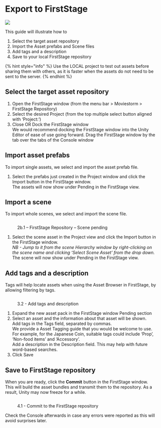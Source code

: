 # Export to FirstStage

![](https://firststage.moviestorm.co.uk/wp-content/uploads/2020/10/FS-asset-import-flowchart-3.png)

This guide will illustrate how to

1. Select the target asset repository
2. Import the Asset prefabs and Scene files
3. Add tags and a description
4. Save to your local FirstStage repository

{% hint style="info" %}
Use the LOCAL project to test out assets before sharing them with others, as it is faster when the assets do not need to be sent to the server.
{% endhint %}

## Select the target asset repository

1. Open the FirstStage window (from the menu bar > Moviestorm > FirstStage Repository)
2. Select the desired Project (from the top multiple select button aligned with ‘Project:’)
3. Close OR Dock the FirstStage window\
   We would recommend docking the FirstStage window into the Unity Editor of ease of use going forward. Drag the FirstStage window by the tab over the tabs of the Console window

## Import asset prefabs

To import single assets, we select and import the asset prefab file.

1. Select the prefabs just created in the Project window and click the Import button in the FirstStage window.\
   The assets will now show under Pending in the FirstStage view.

## Import a scene

To import whole scenes, we select and import the scene file.

<figure><img src="https://firststage.moviestorm.co.uk/wp-content/uploads/2020/10/Unity-Editor-Restaurant-Import-the-scene-to-LOCAL.jpg" alt=""><figcaption><p>2b.1 – FirstStage Repository – Scene pending</p></figcaption></figure>

1. Select the scene asset in the Project view and click the Import button in the FirstStage window.\
   _NB - Jump to it from the scene Hierarchy window by right-clicking on the scene name and clicking ‘Select Scene Asset’ from the drop down._\
   The scene will now show under Pending in the FirstStage view.

## Add tags and a description

Tags will help locate assets when using the Asset Browser in FirstStage, by allowing filtering by tags.

<figure><img src="https://firststage.moviestorm.co.uk/wp-content/uploads/2020/10/Unity-Editor-Coin-Adding-Tags-and-Description.jpg" alt=""><figcaption><p>3.2 - Add tags and description</p></figcaption></figure>

1. Expand the new asset pack in the FirstStage window Pending section
2. Select an asset and the information about that asset will be shown.\
   Add tags in the Tags field, separated by commas.\
   We provide a Asset Tagging guide that you would be welcome to use. For example, for the Japanese Coin, suitable tags could include ‘Prop’, ‘Non-food items’ and ‘Accessory’.\
   Add a description in the Description field. This may help with future word-based searches.
3. Click Save

## Save to FirstStage repository

When you are ready, click the **Commit** button in the FirstStage window.\
This will build the asset bundles and transmit them to the repository. As a result, Unity may now freeze for a while.

<figure><img src="https://firststage.moviestorm.co.uk/wp-content/uploads/2020/10/Unity-Editor-Commit-to-repository.jpg" alt=""><figcaption><p>4.1 - Commit to the FirstStage repository</p></figcaption></figure>

Check the Console afterwards in case any errors were reported as this will avoid surprises later.
